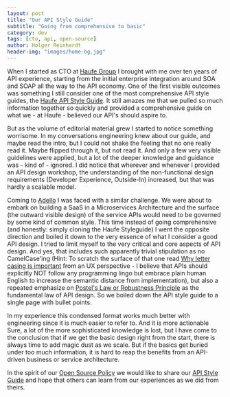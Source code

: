 ```yaml
---
layout: post
title: "Our API Style Guide"
subtitle: "Going from comprehensive to basic"
category: dev
tags: [cto, api, open-source]
author: Holger Reinhardt
header-img: "images/home-bg.jpg"
---
```


When I started as CTO at [Haufe Group](https://github.com/Haufe-Lexware) I brought with me over ten years of API experience, starting from the initial enterprise integration around SOA and SOAP all the way to the API economy. One of the first visible outcomes was something I still consider one of the most comprehensive API style guides, the [Haufe API Style Guide](https://github.com/Haufe-Lexware/api-style-guide). It still amazes me that we pulled so much information together so quickly and provided a comprehensive guide on what we - at Haufe - believed our API's should aspire to.

But as the volume of editorial material grew I started to notice something worrisome. In my conversations engineering knew about our guide, and maybe read the intro, but I could not shake the feeling that no one really read it. Maybe flipped through it, but not read it. And only a few very visible guidelines were applied, but a lot of the deeper knowledge and guidance was - kind of - ignored. I did notice that wherever and whenever I provided an API design workshop, the understanding of the non-functional design requirements (Developer Experience, Outside-In) increased, but that was hardly a scalable model.  

Coming to [Adello](https://github.com/adello) I was faced with a similar challenge. We were about to embark on building a SaaS in a Microservices Architecture and the surface (the outward visible design) of the service APIs  would need to be governed by some kind of common style. This time instead of going comprehensive (and honestly: simply cloning the Haufe Styleguide) I went the opposite direction and boiled it down to the very essence of what I consider a good API design. I tried to limit myself to the very critical and core aspects of API design. And yes, that includes such apparently trivial stipulation as no CamelCase'ing (Hint: To scratch the surface of that one read [Why letter casing is important](https://uxplanet.org/why-letter-casing-is-important-to-consider-during-design-decisions-50402acd0a4e) from an UX perspective - I believe that APIs should explicitly NOT follow any programming lingo but embrace plain human English to increase the semantic distance from implementation), but also a repeated emphasize on [Postel's Law or Robustness Principle](https://en.wikipedia.org/wiki/Robustness_principle) as the fundamental law of API design. So we boiled down the API style guide to a single page with bullet points.

In my experience this condensed format works much better with engineering since it is much easier to refer to. And it is more actionable Sure, a lot of the more sophisticated knowledge is lost, but I have come to the conclusion that if we get the basic design right from the start, there is always time to add magic dust as we scale. But if the basics get buried under too much information, it is hard to reap the benefits from an API-driven business or service architecture.

In the spirit of our [Open Source Policy](https://github.com/adello/open-source/blob/master/open-source.md) we would like to share our [API Style Guide](https://github.com/adello/api-style-guide/blob/master/api-style-guide.md) and hope that others can learn from our experiences as we did from theirs.